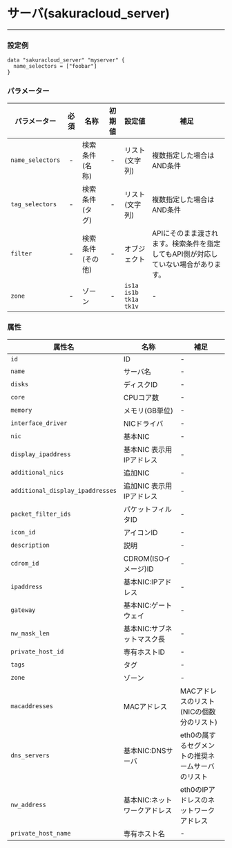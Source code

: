 # サーバ(sakuracloud_server)

---

### 設定例

```hcl
data "sakuracloud_server" "myserver" {
  name_selectors = ["foobar"]
}
```

### パラメーター

|パラメーター|必須  |名称                |初期値     |設定値 |補足                                          |
|----------|:---:|--------------------|:--------:|------|----------------------------------------------|
| `name_selectors`  | -   | 検索条件(名称)      | -        | リスト(文字列)           | 複数指定した場合はAND条件  |
| `tag_selectors`   | -   | 検索条件(タグ)      | -        | リスト(文字列)           | 複数指定した場合はAND条件  |
| `filter`          | -   | 検索条件(その他)    | -        | オブジェクト             | APIにそのまま渡されます。検索条件を指定してもAPI側が対応していない場合があります。 |
| `zone` | - | ゾーン | - | `is1a`<br />`is1b`<br />`tk1a`<br />`tk1v` | - |

### 属性

|属性名                    | 名称                     | 補足                                        |
|-------------------------|-------------------------|--------------------------------------------|
| `id`                    | ID                      | -                                          |
| `name`   | サーバ名           | - |
| `disks`  | ディスクID          | - | 
| `core`   | CPUコア数           | - | 
| `memory` | メモリ(GB単位)       | - | 
| `interface_driver`  | NICドライバ  | - |
| `nic`    | 基本NIC | - |
| `display_ipaddress`    | 基本NIC 表示用IPアドレス | - |
| `additional_nics` | 追加NIC | - |
| `additional_display_ipaddresses` | 追加NIC 表示用IPアドレス | - |
| `packet_filter_ids`| パケットフィルタID | - |
| `icon_id`     | アイコンID         | - |
| `description` | 説明 | - |
| `cdrom_id` | CDROM(ISOイメージ)ID | - |
| `ipaddress`| 基本NIC:IPアドレス | - |
| `gateway`  | 基本NIC:ゲートウェイ | - |
| `nw_mask_len` | 基本NIC:サブネットマスク長 | - |
| `private_host_id` | 専有ホストID | - | 
| `tags` | タグ | - | 
| `zone` | ゾーン | - | 
| `macaddresses`          | MACアドレス               | MACアドレスのリスト(NICの個数分のリスト)        |
| `dns_servers`           | 基本NIC:DNSサーバ        | eth0の属するセグメントの推奨ネームサーバのリスト|
| `nw_address`            | 基本NIC:ネットワークアドレス | eth0のIPアドレスのネットワークアドレス          |
| `private_host_name`     | 専有ホスト名 | -          |
